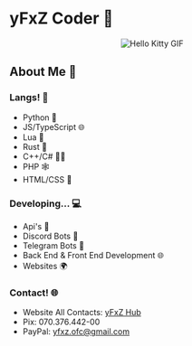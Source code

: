 # yFxZ Coder 🚀
  
<div align="center">
  <img src="https://media.tenor.com/YcSbUdAyjy4AAAAi/cute-hello-kitty.gif" alt="Hello Kitty GIF">
</div>

## About Me 🤖

### Langs! 🗽

- Python 🐍
- JS/TypeScript 🌐
- Lua 🌙
- Rust 🦀
- C++/C# 👨‍💻
- PHP 🕸️
- HTML/CSS 🎨

### Developing... 💻

- Api's 🧊
- Discord Bots 🤖
- Telegram Bots 📱
- Back End & Front End Development 🌐
- Websites 🌍

### Contact! 🌐

- Website All Contacts: [yFxZ Hub](https://yfxz.xyz)
- Pix: 070.376.442-00
- PayPal: yfxz.ofc@gmail.com
